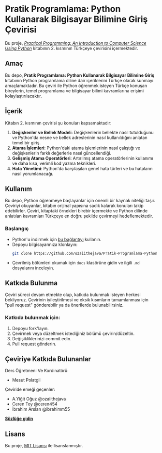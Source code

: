

# Pratik Programlama: Python Kullanarak Bilgisayar Bilimine Giriş Çevirisi

Bu proje, *[Practical Programming: An Introduction to Computer Science Using Python](https://github.com/ozaiithejava/Pratik-Programlama-Python-Kullanarak-Bilgisayar-Bilimine-Giri-evirisi.git)* kitabının 2. kısmının Türkçeye çevirisini içermektedir.

## Amaç

Bu depo, **Pratik Programlama: Python Kullanarak Bilgisayar Bilimine Giriş** kitabının Python programlama diline dair içeriklerini Türkçe olarak sunmayı amaçlamaktadır. Bu çeviri ile Python öğrenmek isteyen Türkçe konuşan bireylerin, temel programlama ve bilgisayar bilimi kavramlarına erişimi kolaylaştırılacaktır.

## İçerik

Kitabın 2. kısmının çevirisi şu konuları kapsamaktadır:

1. **Değişkenler ve Bellek Modeli**: Değişkenlerin bellekte nasıl tutulduğunu ve Python'da nesne ve bellek adreslerinin nasıl kullanıldığını anlatan temel bir giriş.
2. **Atama İşlemleri**: Python'daki atama işlemlerinin nasıl çalıştığı ve değişkenlerin farklı değerlerle nasıl güncellendiği.
3. **Gelişmiş Atama Operatörleri**: Artırılmış atama operatörlerinin kullanımı ve daha kısa, verimli kod yazma teknikleri.
4. **Hata Yönetimi**: Python'da karşılaşılan genel hata türleri ve bu hataların nasıl yorumlanacağı.

## Kullanım

Bu depo, Python öğrenmeye başlayanlar için önemli bir kaynak niteliği taşır. Çeviriyi okuyanlar, kitabın orijinal yapısına sadık kalarak konuları takip edebilirler. Çeviri, kitaptaki örnekleri birebir içermekte ve Python dilinde anlatılan kavramları Türkçeye en doğru şekilde çevirmeyi hedeflemektedir.

### Başlangıç

- Python'u indirmek için [bu bağlantıyı](https://www.python.org/downloads/) kullanın.
- Depoyu bilgisayarınıza klonlayın:
  ```bash
  git clone https://github.com/ozaiithejava/Pratik-Programlama-Python-Kullanarak-Bilgisayar-Bilimine-Giri-evirisi.git
  ```
- Çevrilmiş bölümleri okumak için `docs` klasörüne gidin ve ilgili `.md` dosyalarını inceleyin.

## Katkıda Bulunma

Çeviri süreci devam etmekte olup, katkıda bulunmak isteyen herkesi bekliyoruz. Çevirinin iyileştirilmesi ve eksik kısımların tamamlanması için "pull request" gönderebilir ya da önerilerde bulunabilirsiniz.

### Katkıda bulunmak için:

1. Depoyu fork'layın.
2. Çevirmek veya düzeltmek istediğiniz bölümü çevirin/düzeltin.
3. Değişikliklerinizi commit edin.
4. Pull request gönderin.

## Çeviriye Katkıda Bulunanlar

Ders Öğretmeni Ve Kordinatörü:
- Mesut Polatgil

Çeviride emeği geçenler:
- A.Yiğit Oğuz @ozaiithejava
- Ceren Toy @ceren454
- İbrahim Arslan @ibrahimm55

[**Sözlüğe gidin**](https://github.com/ozaiithejava/Pratik-Programlama-Python-Kullanarak-Bilgisayar-Bilimine-Giris-cevirisi/blob/main/dictanory.md)

## Lisans

Bu proje, [MIT Lisansı](LICENSE) ile lisanslanmıştır.
